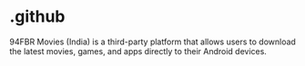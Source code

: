 # .github
94FBR Movies (India) is a third-party platform that allows users to download the latest movies, games, and apps directly to their Android devices. 
